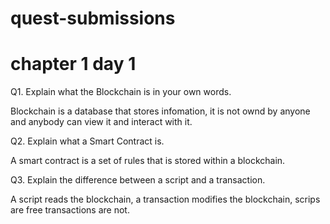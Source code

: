 # quest-submissions

# chapter 1 day 1

Q1.  Explain what the Blockchain is in your own words. 

Blockchain is a database that stores infomation, it is not ownd by anyone and anybody can view it and interact with it.

Q2.   Explain what a Smart Contract is. 

A smart contract is a set of rules that is stored within a blockchain.


Q3.   Explain the difference between a script and a transaction.

A script reads the blockchain, a transaction modifies the blockchain, scrips are free transactions are not.
